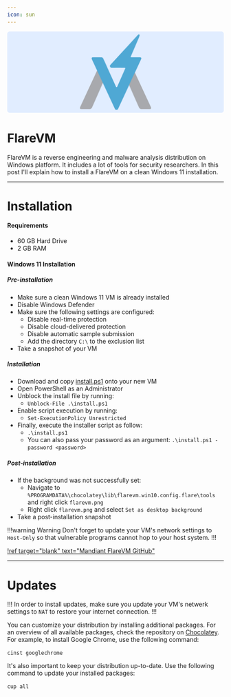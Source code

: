 ```yaml
---
icon: sun
---
```

![](/static/headers/mandiant.png)

# FlareVM

FlareVM is a reverse engineering and malware analysis distribution on Windows platform. It includes a lot of tools for security researchers. In this post I'll explain how to install a FlareVM on a clean Windows 11 installation.

---

# Installation

#### Requirements

- 60 GB Hard Drive
- 2 GB RAM

#### Windows 11 Installation

##### Pre-installation

- Make sure a clean Windows 11 VM is already installed
- Disable Windows Defender
- Make sure the following settings are configured:
    - Disable real-time protection
    - Disable cloud-delivered protection
    - Disable automatic sample submission
    - Add the directory `C:\` to the exclusion list
- Take a snapshot of your VM

##### Installation

- Download and copy [install.ps1](https://github.com/fireeye/flare-vm/raw/master/install.ps1) onto your new VM
- Open PowerShell as an Administrator
- Unblock the install file by running:
    - `Unblock-File .\install.ps1`
- Enable script execution by running:
    - `Set-ExecutionPolicy Unrestricted`
- Finally, execute the installer script as follow:
    - `.\install.ps1`
    - You can also pass your password as an argument: `.\install.ps1 -password <password>`

##### Post-installation
- If the background was not successfully set:
    - Navigate to `%PROGRAMDATA%\chocolatey\lib\flarevm.win10.config.flare\tools` and right click `flarevm.png`
    - Right click `flarevm.png` and select `Set as desktop background`
- Take a post-installation snapshot

!!!warning Warning
Don't forget to update your VM's network settings to `Host-Only` so that vulnerable programs cannot hop to your host system.
!!!

[!ref target="blank" text="Mandiant FlareVM GitHub"](https://github.com/mandiant/flare-vm)

---

# Updates

!!!
In order to install updates, make sure you update your VM's netwerk settings to `NAT` to restore your internet connection.
!!!

You can customize your distribution by installing additional packages. For an overview of all available packages, check the repository on [Chocolatey](https://community.chocolatey.org/packages). For example, to install Google Chrome, use the following command:

    cinst googlechrome

It's also important to keep your distribution up-to-date. Use the following command to update your installed packages:

    cup all